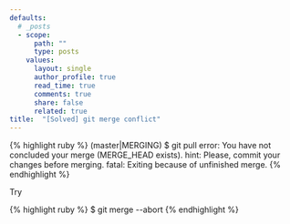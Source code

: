 ```yaml
---
defaults:
  # _posts
  - scope:
      path: ""
      type: posts
    values:
      layout: single
      author_profile: true
      read_time: true
      comments: true
      share: false
      related: true
title:  "[Solved] git merge conflict"
---
```


{% highlight ruby %}
 (master|MERGING)
$ git pull
error: You have not concluded your merge (MERGE_HEAD exists).
hint: Please, commit your changes before merging.
fatal: Exiting because of unfinished merge.
{% endhighlight %}

Try

{% highlight ruby %}
$ git merge --abort
{% endhighlight %}
